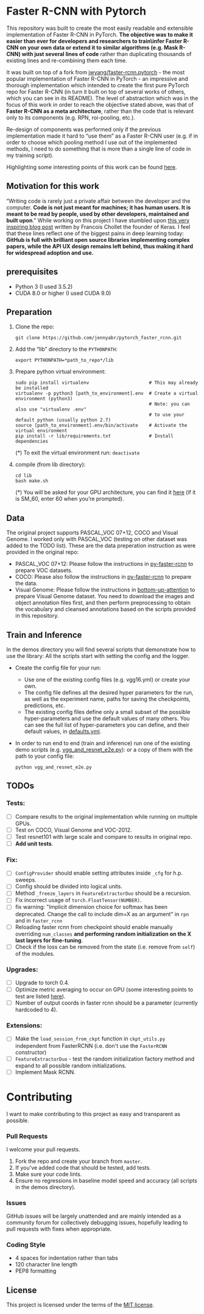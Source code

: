 # Faster R-CNN with Pytorch
This repository was built to create the most easily readable and extensible implementation of
Faster R-CNN in PyTorch. **The objective was to make it easier than ever for developers and
researchers to train\infer Faster R-CNN on your own data or extend it to similar algorithms
(e.g. Mask R-CNN) with just several lines of code** rather than duplicating thousands of existing
lines and re-combining them each time.

It was built on top of a fork from [jwyang/faster-rcnn.pytorch](https://github.com/jwyang/faster-rcnn.pytorch) - the
most popular implementation of Faster R-CNN in PyTorch - an impressive and thorough implementation which
intended to create the first pure PyTorch repo for Faster R-CNN (in turn it built on top of several works of others,
which you can see in its README).
The level of abstraction which was in the focus of this work in order to reach the
objective stated above, was that of **Faster R-CNN as a meta architecture**, rather than the code that is
relevant only to its components (e.g. RPN, roi-pooling, etc.).

Re-design of components was performed only if the previous implementation made it hard to “use them”
as a Faster R-CNN user (e.g. if in order to choose which pooling method I use out of the implemented methods,
I need to do something that is more than a single line of code in my training script).

Highlighting some interesting points of this work can be found [here](https://docs.google.com/presentation/d/140-4eReJFky5E5YxZm6_9Fq1Mt74ZstWD25Va5P6QU0/edit?usp=sharing).


## Motivation for this work
“Writing code is rarely just a private affair between the developer and the computer.
**Code is not just meant for machines; it has human users. It is meant to be read by people, used by other developers,
maintained and built upon**.” While working on this project I have stumbled upon
[this very inspiring blog post](https://blog.keras.io/author/francois-chollet.html) written by Francois Chollet
the founder of Keras. I feel that these lines reflect one of the biggest pains in deep learning today: **GitHub is
full with brilliant open source libraries implementing complex papers, while the API UX design remains left behind,
thus making it hard for widespread adoption and use.**


## prerequisites
- Python 3 (I used 3.5.2)
- CUDA 8.0 or higher (I used CUDA 9.0)


## Preparation
1. Clone the repo:
   ```
   git clone https://github.com/jennyabr/pytorch_faster_rcnn.git
   ```

2. Add the “lib” directory to the `PYTHONPATH`:
   ```
   export PYTHONPATH=*path_to_repo*/lib
   ```

3. Prepare python virtual environment:
   ```
   sudo pip install virtualenv                      # This may already be installed
   virtualenv -p python3 [path_to_environment].env  # Create a virtual environment (python3)
                                                    # Note: you can also use "virtualenv .env"
                                                    # to use your default python (usually python 2.7)
   source [path_to_environment].env/bin/activate    # Activate the virtual environment
   pip install -r lib/requirements.txt              # Install dependencies
   ```
   (*) To exit the virtual environment run: `deactivate`

4. compile (from lib directory):
   ```
   cd lib
   bash make.sh
   ```
   (*) You will be asked for your GPU architecture, you can find it [here](http://arnon.dk/matching-sm-architectures-arch-and-gencode-for-various-nvidia-cards/) (if it is SM_60, enter 60 when you’re prompted).


## Data
The original project supports PASCAL_VOC 07+12, COCO and Visual Genome.
I worked only with PASCAL_VOC (testing on other dataset was added to the TODO list).
These are the data preperation instruction as were provided in the original repo:
- PASCAL_VOC 07+12: Please follow the instructions in [py-faster-rcnn](https://github.com/rbgirshick/py-faster-rcnn#beyond-the-demo-installation-for-training-and-testing-models)
to prepare VOC datasets.
- COCO: Please also follow the instructions in [py-faster-rcnn](https://github.com/rbgirshick/py-faster-rcnn#beyond-the-demo-installation-for-training-and-testing-models)
to prepare the data.
- Visual Genome: Please follow the instructions in [bottom-up-attention](https://github.com/peteanderson80/bottom-up-attention)
to prepare Visual Genome dataset. You need to download the images and object annotation files first,
and then perform preprocessing to obtain the vocabulary and cleansed annotations based on the
scripts provided in this repository.


## Train and Inference
In the demos directory you will find several scripts that demonstrate how to use the library:
All the scripts start with setting the config and the logger.
* Create the config file for your run:
  * Use one of the existing config files (e.g. vgg16.yml) or create your own.
  * The config file defines all the desired hyper parameters for the run, as well as the experiment name, paths for saving the checkpoints, predictions, etc.
  * The existing config files define only a small subset of the possible hyper-parameters and use the default values of many others. You can see the full list of hyper-parameters you can define, and their default values, in [defaults.yml](lib/utils/defaults.yml).

* In order to run end to end (train and inference) run one of the existing demo scripts (e.g. [vgg_and_resnet_e2e.py](https://github.com/jennyabr/pytorch_faster_rcnn/blob/master/demos/vgg_and_resnet_e2e.py)):
or a copy of them with the path to your config file:
   ```
   python vgg_and_resnet_e2e.py
   ```


## TODOs
### Tests:
- [ ] Compare results to the original implementation while running on multiple GPUs.
- [ ] Test on COCO, Visual Genome and VOC-2012.
- [ ] Test resnet101 with large scale and compare to results in original repo.
- [ ] **Add unit tests**.

### Fix:
- [ ] `ConfigProvider` should enable setting attributes inside `_cfg` for h.p. sweeps.
- [ ] Config should be divided into logical units.
- [ ] Method `_freeze_layers` in `FeatureExtractorDuo` should be a recursion.
- [ ] Fix incorrect usage of `torch.FloatTensor(NUMBER)`.
- [ ] fix warning: "Implicit dimension choice for softmax has been deprecated. Change the call to include dim=X as an argument" in `rpn` and in `faster_rcnn`
- [ ] Reloading faster rcnn from checkpoint should enable manually overriding `num_classes` **and performing random initialization on the X last layers for fine-tuning**.
- [ ] Check if the loss can be removed from the state (i.e. remove from `self`) of the modules.

### Upgrades:
- [ ] Upgrade to torch 0.4.
- [ ] Optimize metric averaging to occur on GPU (some interesting points to test are listed [here](https://www.sagivtech.com/2017/09/19/optimizing-pytorch-training-code/)).
- [ ] Number of output coords in faster rcnn should be a parameter (currently hardcoded to 4).

### Extensions:
- [ ] Make the `load_session_from_ckpt` function in `ckpt_utils.py` independent from FasterRCNN (i.e. don't use the `FasterRCNN` constructor)
- [ ] `FeatureExtractorDuo` - test the random initialization factory method and expand to all possible random initializations.
- [ ] Implement Mask RCNN.

# Contributing
I want to make contributing to this project as easy and transparent as possible.

### Pull Requests
I welcome your pull requests.

1. Fork the repo and create your branch from `master`.
2. If you've added code that should be tested, add tests.
3. Make sure your code lints.
4. Ensure no regressions in baseline model speed and accuracy (all scripts in the demos directory).

### Issues
GitHub issues will be largely unattended and are mainly intended as a community
forum for collectively debugging issues, hopefully leading to pull requests with
fixes when appropriate.

### Coding Style
* 4 spaces for indentation rather than tabs
* 120 character line length
* PEP8 formatting

## License
This project is licensed under the terms of the [MIT license](LICENSE.md).
